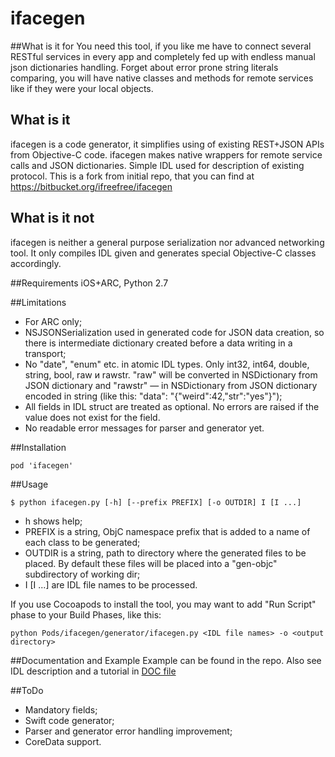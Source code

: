 # ifacegen

##What is it for
You need this tool, if you like me have to connect several RESTful services in every app and completely fed up with endless manual json dictionaries handling. Forget about error prone string literals comparing, you will have native classes and methods for remote services like if they were your local objects.

## What is it
ifacegen is a code generator, it simplifies using of existing REST+JSON APIs from Objective-C code. ifacegen makes native wrappers for remote service calls and JSON dictionaries. Simple IDL used for description of existing protocol. This is a fork from initial repo, that you can find at https://bitbucket.org/ifreefree/ifacegen

## What is it not
ifacegen is neither a general purpose serialization nor advanced networking tool. It only compiles IDL given and generates special Objective-C classes accordingly.

##Requirements
iOS+ARC, Python 2.7

##Limitations
- For ARC only;
- NSJSONSerialization used in generated code for JSON data creation, so there is intermediate dictionary created before a data writing in a transport;
- No "date", "enum" etc. in atomic IDL types. Only int32, int64, double, string, bool, raw и rawstr. "raw" will be converted in NSDictionary from JSON dictionary and "rawstr" — in NSDictionary from JSON dictionary encoded in string (like this: "data": "{\"weird\":42,\"str\":\"yes\"}");
- All fields in IDL struct are treated as optional. No errors are raised if the value does not exist for the field. 
- No readable error messages for parser and generator yet.

##Installation
```
pod 'ifacegen'
```

##Usage
```
$ python ifacegen.py [-h] [--prefix PREFIX] [-o OUTDIR] I [I ...]
```
- h shows help; 
- PREFIX is a string, ObjC namespace prefix that is added to a name of each class to be generated; 
- OUTDIR is a string, path to directory where the generated files to be placed. By default these files will be placed into a "gen-objc" subdirectory of working dir;
- I [I ...] are IDL file names to be processed. 

If you use Cocoapods to install the tool, you may want to add "Run Script" phase to your Build Phases, like this:
```
python Pods/ifacegen/generator/ifacegen.py <IDL file names> -o <output directory>
```

##Documentation and Example
Example can be found in the repo. Also see IDL description and a tutorial in [DOC file](DOC.md)

##ToDo
- Mandatory fields;
- Swift code generator;
- Parser and generator error handling improvement;
- CoreData support.
